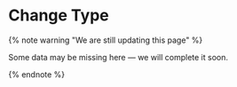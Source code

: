 # Change Type
{% note warning "We are still updating this page" %}

Some data may be missing here — we will complete it soon.

{% endnote %}
